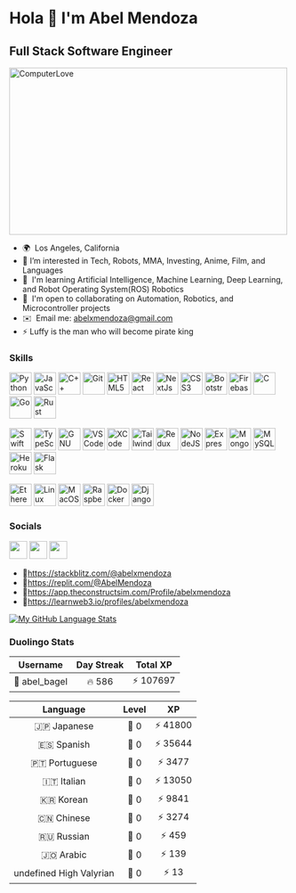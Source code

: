 Hola 👋 I'm Abel Mendoza
=============================
Full Stack Software Engineer
------------------------


<div>
  <img src="https://media.giphy.com/media/56j0q3Xb3c8a7Ueslr/giphy.gif" alt="ComputerLove" style="max-width: 900px; width: 500px; height:300px;" />
</div>


* 🌍  Los Angeles, California
* 👀  I’m interested in Tech, Robots, MMA, Investing, Anime, Film, and Languages
* 🧠  I'm learning Artificial Intelligence, Machine Learning, Deep Learning, and Robot Operating System(ROS) Robotics
* 🤝  I'm open to collaborating on Automation, Robotics, and Microcontroller projects 
* ✉️  Email me: [abelxmendoza@gmail.com](mailto:abelxmendoza@gmail.com)
* ⚡  Luffy is the man who will become pirate king



### Skills

<p>
    <a href="https://www.python.org/" target="_blank" rel="noreferrer"><img src="https://raw.githubusercontent.com/danielcranney/readme-generator/main/public/icons/skills/python-colored.svg" width="40" height="40" alt="Python" /></a>
    <a href="https://developer.mozilla.org/en-US/docs/Web/JavaScript" target="_blank" rel="noreferrer"><img src="https://raw.githubusercontent.com/danielcranney/readme-generator/main/public/icons/skills/javascript-colored.svg" width="40" height="40" alt="JavaScript" /></a>
    <a href="https://docs.microsoft.com/en-us/cpp/?view=msvc-170" target="_blank" rel="noreferrer"><img src="https://raw.githubusercontent.com/danielcranney/readme-generator/main/public/icons/skills/cplusplus-colored.svg" width="40" height="40" alt="C++" /></a>
    <a href="https://git-scm.com/" target="_blank" rel="noreferrer"><img src="https://raw.githubusercontent.com/danielcranney/readme-generator/main/public/icons/skills/git-colored.svg" width="40" height="40" alt="Git" /></a>
    <a href="https://developer.mozilla.org/en-US/docs/Glossary/HTML5" target="_blank" rel="noreferrer"><img src="https://raw.githubusercontent.com/danielcranney/readme-generator/main/public/icons/skills/html5-colored.svg" width="40" height="40" alt="HTML5" /></a>
    <a href="https://reactjs.org/" target="_blank" rel="noreferrer"><img src="https://raw.githubusercontent.com/danielcranney/readme-generator/main/public/icons/skills/react-colored.svg" width="40" height="40" alt="React" /></a>
    <a href="https://nextjs.org/docs" target="_blank" rel="noreferrer"><img src="https://img.shields.io/badge/Next.js-000000?style=for-the-badge&logo=nextdotjs&logoColor=white" width="40" height="40" alt="NextJs" /></a>
    <a href="https://www.w3.org/TR/CSS/#css" target="_blank" rel="noreferrer"><img src="https://raw.githubusercontent.com/danielcranney/readme-generator/main/public/icons/skills/css3-colored.svg" width="40" height="40" alt="CSS3" /></a>
    <a href="https://getbootstrap.com/" target="_blank" rel="noreferrer"><img src="https://raw.githubusercontent.com/danielcranney/readme-generator/main/public/icons/skills/bootstrap-colored.svg" width="40" height="40" alt="Bootstrap" /></a>
    <a href="https://firebase.google.com/" target="_blank" rel="noreferrer"><img src="https://raw.githubusercontent.com/danielcranney/readme-generator/main/public/icons/skills/firebase-colored.svg" width="40" height="40" alt="Firebase" /></a>
    <a href="https://docs.microsoft.com/en-us/cpp/?view=msvc-170" target="_blank" rel="noreferrer"><img src="https://raw.githubusercontent.com/danielcranney/readme-generator/main/public/icons/skills/c-colored.svg" width="40" height="40" alt="C" /></a>
    <a href="https://go.dev/doc/" target="_blank" rel="noreferrer"><img src="https://raw.githubusercontent.com/danielcranney/readme-generator/main/public/icons/skills/go-colored.svg" width="40" height="40" alt="Go" /></a>
    <a href="https://www.rust-lang.org/" target="_blank" rel="noreferrer"><img src="https://img.shields.io/badge/Rust-000000?style=for-the-badge&logo=rust&logoColor=white" width="40" height="40" alt="Rust" /></a>
</p>
<p>
    <a href="https://developer.apple.com/swift/" target="_blank" rel="noreferrer"><img src="https://raw.githubusercontent.com/danielcranney/readme-generator/main/public/icons/skills/swift-colored.svg" width="40" height="40" alt="Swift" /></a>
    <a href="https://www.typescriptlang.org/" target="_blank" rel="noreferrer"><img src="https://raw.githubusercontent.com/danielcranney/readme-generator/main/public/icons/skills/typescript-colored.svg" width="40" height="40" alt="TypeScript" /></a>
    <a href="https://www.gnu.org/software/bash/" target="_blank" rel="noreferrer"><img src="https://raw.githubusercontent.com/danielcranney/readme-generator/main/public/icons/skills/gnubash.svg" width="40" height="40" alt="GNU Bash" /></a>
    <a href="https://code.visualstudio.com/" target="_blank" rel="noreferrer"><img src="https://raw.githubusercontent.com/danielcranney/readme-generator/main/public/icons/skills/visualstudiocode.svg" width="40" height="40" alt="VS Code" /></a>
    <a href="https://www.xcode.com" target="_blank" rel="noreferrer"><img src="https://raw.githubusercontent.com/danielcranney/readme-generator/main/public/icons/skills/xcode.svg" width="40" height="40" alt="XCode" /></a>
    <a href="https://tailwindcss.com/" target="_blank" rel="noreferrer"><img src="https://raw.githubusercontent.com/danielcranney/readme-generator/main/public/icons/skills/tailwindcss-colored.svg" width="40" height="40" alt="TailwindCSS" /></a>
    <a href="https://redux.js.org/" target="_blank" rel="noreferrer"><img src="https://raw.githubusercontent.com/danielcranney/readme-generator/main/public/icons/skills/redux-colored.svg" width="40" height="40" alt="Redux" /></a>
    <a href="https://nodejs.org/en/" target="_blank" rel="noreferrer"><img src="https://raw.githubusercontent.com/danielcranney/readme-generator/main/public/icons/skills/nodejs-colored.svg" width="40" height="40" alt="NodeJS" /></a>
    <a href="https://expressjs.com/" target="_blank" rel="noreferrer"><img src="https://img.shields.io/badge/Express.js-000000?style=for-the-badge&logo=express&logoColor=white" width="40" height="40" alt="Express" /></a>
    <a href="https://www.mongodb.com/" target="_blank" rel="noreferrer"><img src="https://raw.githubusercontent.com/danielcranney/readme-generator/main/public/icons/skills/mongodb-colored.svg" width="40" height="40" alt="MongoDB" /></a>
    <a href="https://www.mysql.com/" target="_blank" rel="noreferrer"><img src="https://raw.githubusercontent.com/danielcranney/readme-generator/main/public/icons/skills/mysql-colored.svg" width="40" height="40" alt="MySQL" /></a>
    <a href="https://www.heroku.com/" target="_blank" rel="noreferrer"><img src="https://raw.githubusercontent.com/danielcranney/readme-generator/main/public/icons/skills/heroku-colored.svg" width="40" height="40" alt="Heroku" /></a>
    <a href="https://flask.palletsprojects.com/en/2.0.x/" target="_blank" rel="noreferrer"><img src="https://img.shields.io/badge/Flask-000000?style=for-the-badge&logo=flask&logoColor=white" width="40" height="40" alt="Flask" /></a>
</p>
<p>
    <a href="https://ethereum.org/en/" target="_blank" rel="noreferrer"><img src="https://raw.githubusercontent.com/danielcranney/readme-generator/main/public/icons/skills/ethereum-colored.svg" width="40" height="40" alt="Ethereum" /></a>
    <a href="https://www.linux.org" target="_blank" rel="noreferrer"><img src="https://raw.githubusercontent.com/danielcranney/readme-generator/main/public/icons/skills/linux-colored.svg" width="40" height="40" alt="Linux" /></a>
    <a href="https://apple.com" target="_blank" rel="noreferrer"><img src="https://img.shields.io/badge/macOS-000000?style=for-the-badge&logo=apple&logoColor=white" width="40" height="40" alt="MacOS" /></a>
    <a href="https://www.raspberrypi.org/" target="_blank" rel="noreferrer"><img src="https://raw.githubusercontent.com/danielcranney/readme-generator/main/public/icons/skills/raspberrypi-colored.svg" width="40" height="40" alt="Raspberry Pi" /></a>
    <a href="https://www.docker.com/" target="_blank" rel="noreferrer"><img src="https://raw.githubusercontent.com/danielcranney/readme-generator/main/public/icons/skills/docker-colored.svg" width="40" height="40" alt="Docker" /></a>
    <a href="https://www.djangoproject.com/" target="_blank" rel="noreferrer"><img src="https://raw.githubusercontent.com/danielcranney/readme-generator/main/public/icons/skills/django-colored.svg" width="40" height="40" alt="Django" /></a>
</p>




              
                    
### Socials

<p align="left"> <a href="https://www.github.com/abelxmendoza" target="_blank" rel="noreferrer"><img src="https://raw.githubusercontent.com/danielcranney/readme-generator/main/public/icons/socials/github.svg" width="32" height="32" /></a> <a href="https://www.linkedin.com/in/abelxmendoza/" target="_blank" rel="noreferrer"><img src="https://raw.githubusercontent.com/danielcranney/readme-generator/main/public/icons/socials/linkedin.svg" width="32" height="32" /></a> <a href="https://www.twitter.com/abelxmendoza" target="_blank" rel="noreferrer"><img src="https://raw.githubusercontent.com/danielcranney/readme-generator/main/public/icons/socials/twitter.svg" width="32" height="32" /></a></p>


* 🔗https://stackblitz.com/@abelxmendoza
* 🔗https://replit.com/@AbelMendoza
* 🔗https://app.theconstructsim.com/Profile/abelxmendoza
* 🔗https://learnweb3.io/profiles/abelxmendoza

[![My GitHub Language Stats](https://github-readme-stats.vercel.app/api/top-langs/?username=abelxmendoza&langs_count=10&theme=tokyonight)](https://github.com/abelxmendoza)
<!---
abelxmendoza/abelxmendoza is a ✨ special ✨ repository because its `README.md` (this file) appears on your GitHub profile.
You can click the Preview link to take a look at your changes.
--->


### Duolingo Stats
<!--START_SECTION:duolingoStats-->
<!-- Automatically generated with https://github.com/centrumek/duolingo-readme-stats-->

| Username | Day Streak | Total XP |
|:---:|:---:|:---:|
| 👤 abel_bagel | 🔥 586 | ⚡ 107697 |

| Language | Level | XP |
|:---:|:---:|:---:|
| 🇯🇵 Japanese | 👑 0 | ⚡ 41800 |
| 🇪🇸 Spanish | 👑 0 | ⚡ 35644 |
| 🇵🇹 Portuguese | 👑 0 | ⚡ 3477 |
| 🇮🇹 Italian | 👑 0 | ⚡ 13050 |
| 🇰🇷 Korean | 👑 0 | ⚡ 9841 |
| 🇨🇳 Chinese | 👑 0 | ⚡ 3274 |
| 🇷🇺 Russian | 👑 0 | ⚡ 459 |
| 🇯🇴 Arabic | 👑 0 | ⚡ 139 |
| undefined High Valyrian | 👑 0 | ⚡ 13 |

<!--END_SECTION:duolingoStats-->
